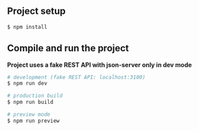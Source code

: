 ## Project setup

```bash
$ npm install
```

## Compile and run the project

**Project uses a fake REST API with json-server only in dev mode**

```bash
# development (fake REST API: localhost:3100)
$ npm run dev

# production build
$ npm run build

# preview mode
$ npm run preview
```
